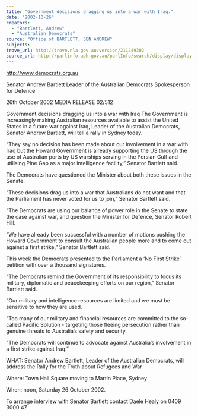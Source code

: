```yaml
---
title: "Government decisions dragging us into a war with Iraq."
date: "2002-10-26"
creators:
  - "Bartlett, Andrew"
  - "Australian Democrats"
source: "Office of BARTLETT, SEN ANDREW"
subjects:
trove_url: http://trove.nla.gov.au/version/211249302
source_url: http://parlinfo.aph.gov.au/parlInfo/search/display/display.w3p;query=Id%3A%22media/pressrel/M7S76%22
---
```


 http://www.democrats.org.au

 Senator Andrew Bartlett Leader of the Australian Democrats Spokesperson for Defence

 26th October 2002 MEDIA RELEASE         02/512             

 Government decisions dragging us into a war with Iraq The Government is increasingly making Australian resources available to assist the United States in a future war against Iraq, Leader of the Australian Democrats, Senator Andrew Bartlett, will tell a rally in Sydney today.

 “They say no decision has been made about our involvement in a war with Iraq but the Howard Government is already supporting the US through the use of Australian ports by US warships serving in the Persian Gulf and utilising Pine Gap as a major intelligence facility,” Senator Bartlett said.

 The Democrats have questioned the Minister about both these issues in the Senate.

 “These decisions drag us into a war that Australians do not want and that the Parliament has never voted for us to join,” Senator Bartlett said.

  “The Democrats are using our balance of power role in the Senate to state the case against war, and question the Minister for Defence, Senator Robert Hill.

 “We have already been successful with a number of motions pushing the Howard Government to consult the Australian people more and to come out against a first strike,” Senator Bartlett said.

 This week the Democrats presented to the Parliament a ‘No First Strike’ petition with over a thousand signatures.

 “The Democrats remind the Government of its responsibility to focus its military, diplomatic and peacekeeping efforts on our region,” Senator Bartlett said.

 “Our military and intelligence resources are limited and we must be sensitive to how they are used.

 “Too many of our military and financial resources are committed to the so-called Pacific Solution - targeting those fleeing persecution rather than genuine threats to Australia’s safety and security.

 “The Democrats will continue to advocate against Australia’s involvement in a first strike against Iraq.”

 WHAT: Senator Andrew Bartlett, Leader of the Australian Democrats, will address the Rally for the Truth about Refugees and War

 Where: Town Hall Square moving to Martin Place, Sydney

 When: noon, Saturday 26 October 2002.

 To arrange interview with Senator Bartlett contact Daele Healy on 0409 3000 47

